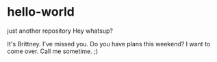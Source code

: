 # hello-world
just another repository
Hey whatsup?

It's Brittney. I've missed you. Do you have plans this weekend? 
I want to come over. Call me sometime. ;)
